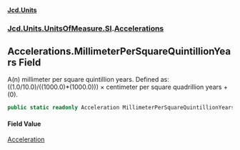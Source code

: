 #### [Jcd.Units](index.md 'index')
### [Jcd.Units.UnitsOfMeasure.SI](Jcd.Units.UnitsOfMeasure.SI.md 'Jcd.Units.UnitsOfMeasure.SI').[Accelerations](Accelerations.md 'Jcd.Units.UnitsOfMeasure.SI.Accelerations')

## Accelerations.MillimeterPerSquareQuintillionYears Field

A(n) millimeter per square quintillion years. Defined as: ((1.0/10.0)/((1000.0)*(1000.0))) × centimeter per square quadrillion years + (0).

```csharp
public static readonly Acceleration MillimeterPerSquareQuintillionYears;
```

#### Field Value
[Acceleration](Acceleration.md 'Jcd.Units.UnitTypes.Acceleration')